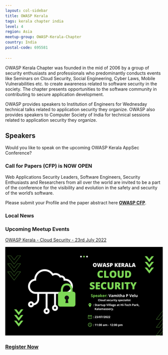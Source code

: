 ```yaml
---
layout: col-sidebar
title: OWASP Kerala
tags: kerala chapter india
level: 4
region: Asia
meetup-group: OWASP-Kerala-Chapter
country: India
postal-code: 695581

---
```


OWASP Kerala Chapter was founded in the mid of 2006 by a group of security enthusiasts and professionals who predominantly conducts events like Seminars on Cloud Security, Social Engineering, Cyber Laws, Mobile Vulnerabilities etc. to create awareness related to software security in the society. The chapter presents opportunities to the software community in contributing to secure application development.

OWASP provides speakers to Institution of Engineers for Wednesday technical talks related to application security they organize. OWASP also provides speakers to Computer Society of India for technical sessions related to application security they organize.

## Speakers

Would you like to speak on the upcoming OWASP Kerala AppSec Conference?

### Call for Papers (CFP) is NOW OPEN

Web Applications Security Leaders, Software Engineers, Security Enthusiasts and Researchers from all over the world are invited to be a part of the conference for the visibility and evolution in the safety and security of the world’s software.


Please submit your Profile and the paper abstract here **[OWASP CFP](https://forms.gle/9HaieZZiHHKKKQzQ7)**.

### Local News

### Upcoming Meetup Events
 <!-- {% include chapter_events.html group=page.meetup-group %} -->
<!-- We will be conducting Clubhouse Meet every **Wednesday** -->

[OWASP Kerala - Cloud Security - 23rd July 2022](events/23-july-2022)

![OWASP Kerala - Cloud Security - 23rd July 2022](assets/images/owasp-kerala-cloud-security-july-2022.png)


### [Register Now](https://www.meetup.com/OWASP-Kerala-Chapter/events/287209863/)

<!-- <video width="60%" height="60%" autoplay muted>
<source src="assets/images/jun_09_2021.mp4" type="video/mp4">
</video> -->
